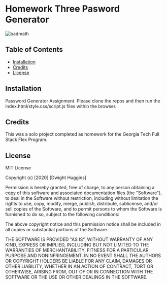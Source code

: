 # Homework Three Pasword Generator 

![badmath](https://img.shields.io/github/languages/top/nielsenjared/badmath)

## Table of Contents 

* [Installation](#installation)
* [Credits](#credits)
* [License](#license)

## Installation

Password Generator Assignment. Please clone the repos and then run the index.html/style.css/script.js files within the browser. 


## Credits

This was a solo project completed as homework for the Georgia Tech Full Stack Flex Program.


## License

MIT License

Copyright (c) [2020] [Dwight Huggins]

Permission is hereby granted, free of charge, to any person obtaining a copy of this software and associated documentation files (the "Software"), to deal in the Software without restriction, including without limitation the rights to use, copy, modify, merge, publish, distribute, sublicense, and/or sell copies of the Software, and to permit persons to whom the Software is furnished to do so, subject to the following conditions:

The above copyright notice and this permission notice shall be included in all copies or substantial portions of the Software.

THE SOFTWARE IS PROVIDED "AS IS", WITHOUT WARRANTY OF ANY KIND, EXPRESS OR IMPLIED, INCLUDING BUT NOT LIMITED TO THE WARRANTIES OF MERCHANTABILITY, FITNESS FOR A PARTICULAR PURPOSE AND NONINFRINGEMENT. IN NO EVENT SHALL THE AUTHORS OR COPYRIGHT HOLDERS BE LIABLE FOR ANY CLAIM, DAMAGES OR OTHER LIABILITY, WHETHER IN AN ACTION OF CONTRACT, TORT OR OTHERWISE, ARISING FROM, OUT OF OR IN CONNECTION WITH THE SOFTWARE OR THE USE OR OTHER DEALINGS IN THE SOFTWARE.


